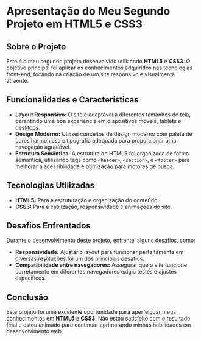 # Apresentação do Meu Segundo Projeto em HTML5 e CSS3

## Sobre o Projeto

Este é o meu segundo projeto desenvolvido utilizando **HTML5** e **CSS3**. O objetivo principal foi aplicar os conhecimentos adquiridos nas tecnologias front-end, focando na criação de um site responsivo e visualmente atraente.

## Funcionalidades e Características

- **Layout Responsivo:** O site é adaptável a diferentes tamanhos de tela, garantindo uma boa experiência em dispositivos móveis, tablets e desktops.
- **Design Moderno:** Utilizei conceitos de design moderno com paleta de cores harmoniosa e tipografia adequada para proporcionar uma navegação agradável.
- **Estrutura Semântica:** A estrutura do HTML5 foi organizada de forma semântica, utilizando tags como `<header>`,  `<section>`, e `<footer>` para melhorar a acessibilidade e otimização para motores de busca.

## Tecnologias Utilizadas

- **HTML5:** Para a estruturação e organização do conteúdo.
- **CSS3:** Para a estilização, responsividade e animações do site.

## Desafios Enfrentados

Durante o desenvolvimento deste projeto, enfrentei alguns desafios, como:

- **Responsividade:** Ajustar o layout para funcionar perfeitamente em diversas resoluções foi um dos principais desafios.
- **Compatibilidade entre navegadores:** Assegurar que o site funcione corretamente em diferentes navegadores exigiu testes e ajustes específicos.

## Conclusão

Este projeto foi uma excelente oportunidade para aperfeiçoar meus conhecimentos em **HTML5** e **CSS3**. Não estou satisfeito com o resultado final e estou animado para continuar aprimorando minhas habilidades em desenvolvimento web.






